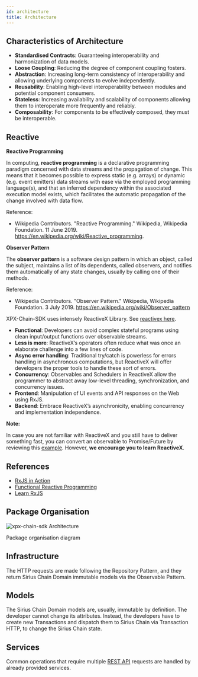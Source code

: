 ```yaml
---
id: architecture
title: Architecture
---
```

## Characteristics of Architecture 

- **Standardised Contracts**: Guaranteeing interoperability and harmonization of data models.
- **Loose Coupling**: Reducing the degree of component coupling fosters.
- **Abstraction**: Increasing long-term consistency of interoperability and allowing underlying components to evolve independently.
- **Reusability**: Enabling high-level interoperability between modules and potential component consumers.
- **Stateless**: Increasing availability and scalability of components allowing them to interoperate more frequently and reliably.
- **Composability**: For components to be effectively composed, they must be interoperable.

## Reactive

**Reactive Programming**

In computing, **reactive programming** is a declarative programming paradigm concerned with data streams and the propagation of change. This means that it becomes possible to express static (e.g. arrays) or dynamic (e.g. event emitters) data streams with ease via the employed programming language(s), and that an inferred dependency within the associated execution model exists, which facilitates the automatic propagation of the change involved with data flow.

Reference:
- Wikipedia Contributors. "Reactive Programming." Wikipedia, Wikipedia Foundation. 11 June 2019. https://en.wikipedia.org/wiki/Reactive_programming.

**Observer Pattern**

The **observer pattern** is a software design pattern in which an object, called the subject, maintains a list of its dependents, called observers, and notifies them automatically of any state changes, usually by calling one of their methods.

Reference:
- Wikipedia Contributors. "Observer Pattern." Wikipedia, Wikipedia Foundation. 3 July 2019. https://en.wikipedia.org/wiki/Observer_pattern

XPX-Chain-SDK uses intensely ReactiveX Library. See [reactivex here](http://reactivex.io/).

- **Functional**: Developers can avoid complex stateful programs using clean input/output functions over observable streams.
- **Less is more**: ReactiveX’s operators often reduce what was once an elaborate challenge into a few lines of code.
- **Async error handling**: Traditional try/catch is powerless for errors handling in asynchronous computations, but ReactiveX will offer developers the proper tools to handle these sort of errors.
-  **Concurrency**: Observables and Schedulers in ReactiveX allow the programmer to abstract away low-level threading, synchronization, and concurrency issues.
- **Frontend**: Manipulation of UI events and API responses on the Web using RxJS.
- **Backend**: Embrace ReactiveX’s asynchronicity, enabling concurrency and implementation independence.

<div class=info>

**Note:**

In case you are not familiar with ReactiveX and you still have to deliver something fast, you can convert an observable to Promise/Future by reviewing this [example](https://www.learnrxjs.io/operators/utility/topromise.html). However, **we encourage you to learn ReactiveX**.

</div>

## References

- [RxJS in Action](https://www.manning.com/books/rxjs-in-action)
- [Functional Reactive Programming](https://www.manning.com/books/functional-reactive-programming)
- [Learn RxJS](https://www.learnrxjs.io/)

## Package Organisation

![xpx-chain-sdk Architecture](/img/xpx-chain-sdk-architecture.png "xpx-chain-sdk Architecture")

<p class=caption>Package organisation diagram</p>

## Infrastructure

The HTTP requests are made following the Repository Pattern, and they return Sirius Chain Domain immutable models via the Observable Pattern.

## Models

The Sirius Chain Domain models are, usually, immutable by definition. The developer cannot change its attributes. Instead, the developers have to create new Transactions and dispatch them to Sirius Chain via Transaction HTTP, to change the Sirius Chain state.

## Services

Common operations that require multiple [REST API](../rest-api/overview.md#requests) requests are handled by already provided services.